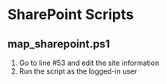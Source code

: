 # SharePoint Scripts

## map_sharepoint.ps1

1. Go to line #53 and edit the site information
2. Run the script as the logged-in user
